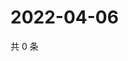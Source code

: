 # 2022-04-06

共 0 条

<!-- BEGIN WEIBO -->
<!-- 最后更新时间 Wed Apr 06 2022 10:53:35 GMT+0800 (China Standard Time) -->

<!-- END WEIBO -->
